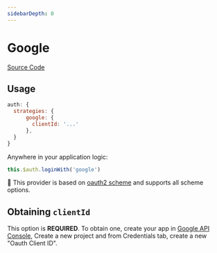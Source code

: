 ```yaml
---
sidebarDepth: 0
---
```


# Google

[Source Code](https://github.com/nuxt-community/auth-module/blob/master/lib/providers/google.js)

## Usage

```js
auth: {
  strategies: {
      google: {
        clientId: '...'
      },
  }
}
```

Anywhere in your application logic:

```js
this.$auth.loginWith('google')
```

💁 This provider is based on [oauth2 scheme](../schemes/oauth2.md) and supports all scheme options.

## Obtaining `clientId`

This option is **REQUIRED**. To obtain one, create your app in [Google API Console](https://console.developers.google.com), Create a new project and from Credentials tab, create a new "Oauth Client ID".

